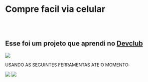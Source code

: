 <h1>Compre facil via celular</h1>
<br>
<br>
<h2>Esse foi um projeto que aprendi no <a href="https://rodolfomorim.com.br/devclub/">Devclub</a></h2>

<img src="https://github.com/Denilsonwp/PROJETO-CRIA-AO-LOJA-ONLINE-/blob/main/Captura%20de%20tela%202025-01-13%20230737.png?raw=true" />

USANDO AS SEGUINTES FERRAMENTAS ATE O MOMENTO:

<img src = "https://img.shields.io/badge/HTML-239120?style=for-the-badge&logo=html5&logoColor=white" />
<img src = "https://img.shields.io/badge/CSS3-1572B6?style=for-the-badge&logo=css3&logoColor=white" />

